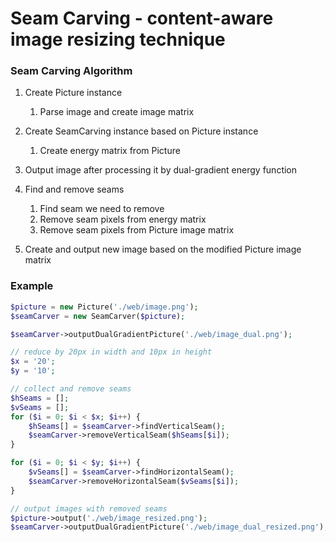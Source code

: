 # Seam Carving - content-aware image resizing technique

### Seam Carving Algorithm

1. Create Picture instance
	1. Parse image and create image matrix
 
2. Create SeamCarving instance based on Picture instance
	1. Create energy matrix from Picture

3. Output image after processing it by dual-gradient energy function

4. Find and remove seams
	1. Find seam we need to remove
	2. Remove seam pixels from energy matrix
	3. Remove seam pixels from Picture image matrix

5. Create and output new image based on the modified Picture image matrix

### Example

```php
$picture = new Picture('./web/image.png');
$seamCarver = new SeamCarver($picture);

$seamCarver->outputDualGradientPicture('./web/image_dual.png');

// reduce by 20px in width and 10px in height
$x = '20';
$y = '10';

// collect and remove seams
$hSeams = [];
$vSeams = [];
for ($i = 0; $i < $x; $i++) {
	$hSeams[] = $seamCarver->findVerticalSeam();
	$seamCarver->removeVerticalSeam($hSeams[$i]);
}

for ($i = 0; $i < $y; $i++) {
	$vSeams[] = $seamCarver->findHorizontalSeam();
	$seamCarver->removeHorizontalSeam($vSeams[$i]);
}

// output images with removed seams
$picture->output('./web/image_resized.png');
$seamCarver->outputDualGradientPicture('./web/image_dual_resized.png');
```
